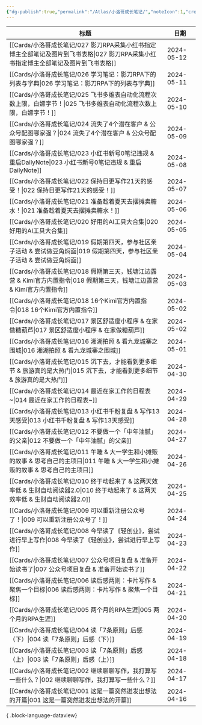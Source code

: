 ```yaml
---
{"dg-publish":true,"permalink":"/Atlas/小洛哥成长笔记/","noteIcon":1,"created":"2024-04-10","updated":"2024-04-21"}
---
```


| 标题                                                                                      | 日期         |
| --------------------------------------------------------------------------------------- | ---------- |
| [[Cards/小洛哥成长笔记/027 影刀RPA采集小红书指定博主全部笔记及图片到飞书表格\|027 影刀RPA采集小红书指定博主全部笔记及图片到飞书表格]]     | 2024-05-12 |
| [[Cards/小洛哥成长笔记/026 学习笔记：影刀RPA下的列表与字典\|026 学习笔记：影刀RPA下的列表与字典]]                       | 2024-05-11 |
| [[Cards/小洛哥成长笔记/025 飞书多维表自动化流程次数上限，白嫖字节！\|025 飞书多维表自动化流程次数上限，白嫖字节！]]                 | 2024-05-10 |
| [[Cards/小洛哥成长笔记/024 流失了4个潜在客户 & 公众号配图哪家强？\|024 流失了4个潜在客户 & 公众号配图哪家强？]]               | 2024-05-09 |
| [[Cards/小洛哥成长笔记/023 小红书新号0笔记违规 & 重启DailyNote\|023 小红书新号0笔记违规 & 重启DailyNote]]         | 2024-05-08 |
| [[Cards/小洛哥成长笔记/022 保持日更写作21天的感受！\|022 保持日更写作21天的感受！]]                               | 2024-05-07 |
| [[Cards/小洛哥成长笔记/021 准备趁着夏天去摆摊卖糖水！\|021 准备趁着夏天去摆摊卖糖水！]]                               | 2024-05-06 |
| [[Cards/小洛哥成长笔记/020 好用的AI工具大合集\|020 好用的AI工具大合集]]                                     | 2024-05-05 |
| [[Cards/小洛哥成长笔记/019 假期第四天，参与社区亲子活动 & 尝试做豆角焖面\|019 假期第四天，参与社区亲子活动 & 尝试做豆角焖面]]         | 2024-05-04 |
| [[Cards/小洛哥成长笔记/018 假期第三天，钱塘江边露营 & Kimi官方内置指令\|018 假期第三天，钱塘江边露营 & Kimi官方内置指令]]       | 2024-05-03 |
| [[Cards/小洛哥成长笔记/018 16个Kimi官方内置指令\|018 16个Kimi官方内置指令]]                               | 2024-05-02 |
| [[Cards/小洛哥成长笔记/017 景区舒适度小程序 & 在家做糖葫芦\|017 景区舒适度小程序 & 在家做糖葫芦]]                       | 2024-05-02 |
| [[Cards/小洛哥成长笔记/016 湘湖拍照 & 看九龙城寨之围城\|016 湘湖拍照 & 看九龙城寨之围城]]                           | 2024-05-01 |
| [[Cards/小洛哥成长笔记/015 沉下去，才能看到更多细节 & 旅游真的是大热门\|015 沉下去，才能看到更多细节 & 旅游真的是大热门]]           | 2024-04-30 |
| [[Cards/小洛哥成长笔记/014 最近在家工作的日程表~\|014 最近在家工作的日程表~]]                                   | 2024-04-29 |
| [[Cards/小洛哥成长笔记/013 小红书千粉复盘 & 写作13天感受\|013 小红书千粉复盘 & 写作13天感受]]                       | 2024-04-28 |
| [[Cards/小洛哥成长笔记/012 不要做一个「中年油腻」的父亲\|012 不要做一个「中年油腻」的父亲]]                             | 2024-04-27 |
| [[Cards/小洛哥成长笔记/011 午睡 & 大一学生和小摊贩的故事 & 思考自己的主项目\|011 午睡 & 大一学生和小摊贩的故事 & 思考自己的主项目]]   | 2024-04-26 |
| [[Cards/小洛哥成长笔记/010 终于动起来了 & 这两天效率低 & 生财自动阅读器2.0\|010 终于动起来了 & 这两天效率低 & 生财自动阅读器2.0]] | 2024-04-25 |
| [[Cards/小洛哥成长笔记/009 可以重新注册公众号了！\|009 可以重新注册公众号了！]]                                   | 2024-04-24 |
| [[Cards/小洛哥成长笔记/008 今早读了《轻创业》，尝试进行早上写作\|008 今早读了《轻创业》，尝试进行早上写作]]                     | 2024-04-23 |
| [[Cards/小洛哥成长笔记/007 公众号项目复盘 & 准备开始读书了\|007 公众号项目复盘 & 准备开始读书了]]                       | 2024-04-22 |
| [[Cards/小洛哥成长笔记/006 读后感两则：卡片写作 & 聚焦一个目标\|006 读后感两则：卡片写作 & 聚焦一个目标]]                   | 2024-04-21 |
| [[Cards/小洛哥成长笔记/005 两个月的RPA生涯\|005 两个月的RPA生涯]]                                       | 2024-04-20 |
| [[Cards/小洛哥成长笔记/004 读「7条原则」后感（下）\|004 读「7条原则」后感（下）]]                                 | 2024-04-19 |
| [[Cards/小洛哥成长笔记/003 读「7条原则」后感（上）\|003 读「7条原则」后感（上）]]                                 | 2024-04-18 |
| [[Cards/小洛哥成长笔记/002 继续聊聊写作，我打算写一些什么？\|002 继续聊聊写作，我打算写一些什么？]]                         | 2024-04-17 |
| [[Cards/小洛哥成长笔记/001 这是一篇突然迸发出想法的开篇\|001 这是一篇突然迸发出想法的开篇]]                             | 2024-04-16 |

{ .block-language-dataview}